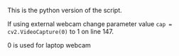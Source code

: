This is the python version of the script.

If using external webcam change parameter value `cap = cv2.VideoCapture(0)` to 1 on line 147.

0 is used for laptop webcam